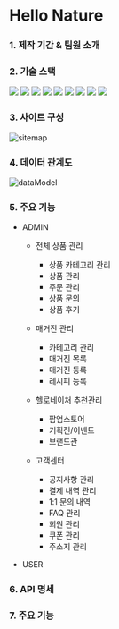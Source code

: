 # Hello Nature

### 1. 제작 기간 & 팀원 소개

### 2. 기술 스택
<img src="https://img.shields.io/badge/HTML5-E34F26.svg?style=for-the-badge&logo=HTML5&logoColor=white"/>
<img src="https://img.shields.io/badge/CSS-1572B6.svg?style=for-the-badge&logo=CSS3&logoColor=white"/>
<img src="https://img.shields.io/badge/JavaScript-F7DF1E.svg?style=for-the-badge&logo=JavaScript&logoColor=black"/>
<img src="https://img.shields.io/badge/Oracle-F80000.svg?style=for-the-badge&logo=Oracle&logoColor=white"/>
<img src="https://img.shields.io/badge/Spring Boot-6DB33F.svg?style=for-the-badge&logo=Spring Boot&logoColor=white"/>
<img src="https://img.shields.io/badge/JPA-6DB33F.svg?style=for-the-badge&logo=Spring Boot&logoColor=black"/>
<img src="https://img.shields.io/badge/Spring Security-6DB33F.svg?style=for-the-badge&logo=spring Security&logoColor=white"/>
<img src="https://img.shields.io/badge/Thymeleaf-005F0F.svg?style=for-the-badge&logo=Thymeleaf&logoColor=white"/>
<img src="https://img.shields.io/badge/axios-black.svg?style=for-the-badge&logo=axios&logoColor=white"/>

### 3. 사이트 구성
![sitemap](https://user-images.githubusercontent.com/86811852/152217372-379b0711-199b-4f5c-8b78-e8b66378fc0b.png)

### 4. 데이터 관계도
![dataModel](https://user-images.githubusercontent.com/86811852/152217508-4a009921-4a62-4fd8-ab5e-1d25deb37146.png)

### 5. 주요 기능
* ADMIN
  * 전체 상품 관리
    * 상품 카테고리 관리
    * 상품 관리
    * 주문 관리
    * 상품 문의
    * 상품 후기  
     
  * 매거진 관리
    * 카테고리 관리
    * 매거진 목록
    * 매거진 등록
    * 레시피 등록
   
  * 헬로네이처 추천관리
    * 팝업스토어
    * 기획전/이벤트
    * 브랜드관
     
  * 고객센터
    * 공지사항 관리
    * 결제 내역 관리
    * 1:1 문의 내역
    * FAQ 관리
    * 회원 관리
    * 쿠폰 관리
    * 주소지 관리 

* USER

### 6. API 명세

### 7. 주요 기능

